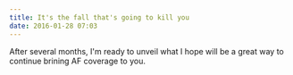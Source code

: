```yaml
---
title: It's the fall that's going to kill you
date: 2016-01-28 07:03
---
```


After several months, I'm ready to unveil what I hope will be a great way to continue brining AF coverage to you. 